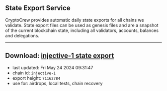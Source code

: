 ## State Export Service
CryptoCrew provides automatic daily state exports for all chains we validate. State export files can be used as genesis files and are a snapshot of the current blockchain state, including all validators, accounts, balances and delegations.

---
**Download: [injective-1 state export](https://dl-eu2.ccvalidators.com/SERVICE/injective/injective-1_export_71162784.json)**
---

- last updated: Fri May 24 2024 09:31:47
- chain id: `injective-1`
- export height: `71162784`
- use for: airdrops, local tests, chain recovery
